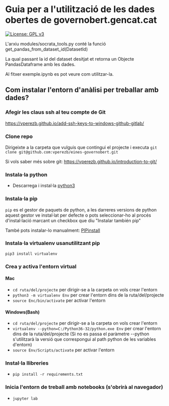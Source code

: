# Guia per a l'utilització de les dades obertes de governobert.gencat.cat

[![License: GPL v3](https://img.shields.io/badge/License-GPL%20v3-blue.svg)](https://www.gnu.org/licenses/gpl-3.0)

L'arxiu modules/socrata_tools.py conté la funció get_pandas_from_dataset_id(DatasetId)

La qual passant la id del dataset desitjat et retorna un Objecte PandasDataframe amb les dades.

Al fitxer exemple.ipynb es pot veure com utilitzar-la.

## Com instalar l'entorn d'anàlisi per treballar amb dades?

### Afegir les claus ssh al teu compte de Git

https://vperezb.github.io/add-ssh-keys-to-windows-github-gitlab/

### Clone repo

Dirigeixte a la carpeta que vulguis que contingui el projecte i executa `git clone git@github.com:vperezb/eines-governobert.git`

Si vols saber més sobre git: https://vperezb.github.io/introduction-to-git/

### Instala·la python

* Descarrega i instal·la [python3](https://www.python.org/downloads/)

### Instala·la pip

`pip` es el gestor de paquets de python, a les darreres versions de python aquest gestor ve instal·lat per defecte o pots seleccionar-ho al procés d'instal·lació marcant un checkbox que diu "Instalar también pip"

També pots instalar-lo manualment: [PIPinstall](https://pip.pypa.io/en/stable/installing/)

### Instala·la virtualenv usanutilitzant pip

`pip3 install virtualenv`

### Crea y activa l'entorn virtual

#### Mac

* `cd ruta/del/projecte` per dirigir-se a la carpeta on vols crear l'entorn
* `python3 -m virtualenv Env` per crear l'entorn dins de la ruta/del/projecte
* `source Enc/bin/activate` per activar l'entorn

#### Windows(Bash)

* `cd ruta/del/projecte` per dirigir-se a la carpeta on vols crear l'entorn
* `virtualenv --python=C:/Python36-32/python.exe Env` per crear l'entorn dins de la ruta/del/projecte (Si no es passa el paràmetre --python s'utilitzarà la versió que correspongui al path python de les variables d'entorn)
* `source Env/Scripts/activate` per activar l'entorn

### Instal·la llibreries

* `pip install -r requirements.txt`

### Inicia l'entorn de treball amb notebooks (s'obrirà al navegador)

* `jupyter lab`



